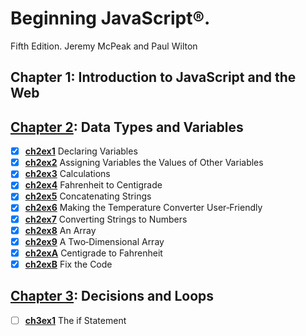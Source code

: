 # Beginning JavaScript®. 
Fifth Edition. Jeremy McPeak and Paul Wilton
## Chapter 1: Introduction to JavaScript and the Web
## [Chapter 2](): Data Types and Variables
- [x] **[ch2ex1]()** Declaring Variables
- [x] **[ch2ex2]()** Assigning Variables the Values of Other Variables
- [x] **[ch2ex3]()** Calculations
- [x] **[ch2ex4]()** Fahrenheit to Centigrade
- [x] **[ch2ex5]()** Concatenating Strings
- [x] **[ch2ex6]()** Making the Temperature Converter User‐Friendly
- [x] **[ch2ex7]()** Converting Strings to Numbers
- [x] **[ch2ex8]()** An Array
- [x] **[ch2ex9]()** A Two‐Dimensional Array
- [x] **[ch2exA]()** Centigrade to Fahrenheit
- [x] **[ch2exB]()** Fix the Code
## [Chapter 3](): Decisions and Loops
- [ ] **[ch3ex1]()** The if Statement
